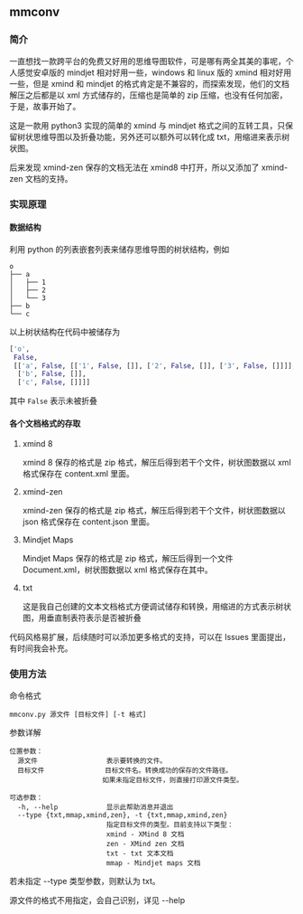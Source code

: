 ## mmconv

### 简介

一直想找一款跨平台的免费又好用的思维导图软件，可是哪有两全其美的事呢，个人感觉安卓版的 mindjet 相对好用一些，windows 和 linux 版的 xmind 相对好用一些，但是 xmind 和 mindjet 的格式肯定是不兼容的，而探索发现，他们的文档解压之后都是以 xml 方式储存的，压缩也是简单的 zip 压缩，也没有任何加密，于是，故事开始了。

这是一款用 python3 实现的简单的 xmind 与 mindjet 格式之间的互转工具，只保留树状思维导图以及折叠功能，另外还可以额外可以转化成 txt，用缩进来表示树状图。

后来发现 xmind-zen 保存的文档无法在 xmind8 中打开，所以又添加了 xmind-zen 文档的支持。

### 实现原理

#### 数据结构

利用 python 的列表嵌套列表来储存思维导图的树状结构，例如

```
o
├── a
│   ├── 1
│   ├── 2
│   └── 3
├── b
└── c
```

以上树状结构在代码中被储存为

```python
['o',
 False,
 [['a', False, [['1', False, []], ['2', False, []], ['3', False, []]]],
  ['b', False, []],
  ['c', False, []]]]
```

其中 `False` 表示未被折叠

#### 各个文档格式的存取

1. xmind 8

   xmind 8 保存的格式是 zip 格式，解压后得到若干个文件，树状图数据以 xml 格式保存在 content.xml 里面。

2. xmind-zen

   xmind-zen 保存的格式是 zip 格式，解压后得到若干个文件，树状图数据以 json 格式保存在 content.json 里面。

3. Mindjet Maps

   Mindjet Maps 保存的格式是 zip 格式，解压后得到一个文件 Document.xml，树状图数据以 xml 格式保存在其中。

4. txt

   这是我自己创建的文本文档格式方便调试储存和转换，用缩进的方式表示树状图，用垂直制表符表示是否被折叠

代码风格易扩展，后续随时可以添加更多格式的支持，可以在 Issues 里面提出，有时间我会补充。

### 使用方法

命令格式

```shell
mmconv.py 源文件 [目标文件] [-t 格式]
```

参数详解

```
位置参数：
  源文件                 表示要转换的文件。
  目标文件               目标文件名。转换成功的保存的文件路径。
                       如果未指定目标文件，则直接打印源文件类型。

可选参数：
  -h, --help            显示此帮助消息并退出
  --type {txt,mmap,xmind,zen}, -t {txt,mmap,xmind,zen}
                        指定目标文件的类型。目前支持以下类型：
                        xmind - XMind 8 文档
                        zen - XMind zen 文档
                        txt - txt 文本文档
                        mmap - Mindjet maps 文档
```

若未指定 --type 类型参数，则默认为 txt。

源文件的格式不用指定，会自己识别，详见 --help



